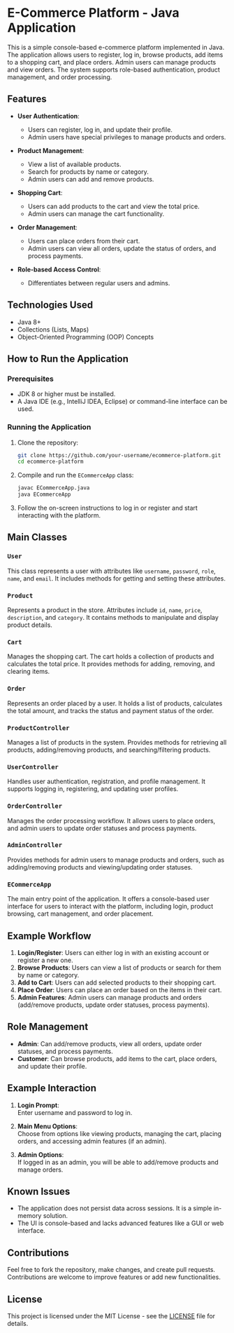 # E-Commerce Platform - Java Application

This is a simple console-based e-commerce platform implemented in Java. The application allows users to register, log in, browse products, add items to a shopping cart, and place orders. Admin users can manage products and view orders. The system supports role-based authentication, product management, and order processing.

## Features

- **User Authentication**: 
  - Users can register, log in, and update their profile.
  - Admin users have special privileges to manage products and orders.

- **Product Management**: 
  - View a list of available products.
  - Search for products by name or category.
  - Admin users can add and remove products.

- **Shopping Cart**:
  - Users can add products to the cart and view the total price.
  - Admin users can manage the cart functionality.

- **Order Management**:
  - Users can place orders from their cart.
  - Admin users can view all orders, update the status of orders, and process payments.

- **Role-based Access Control**: 
  - Differentiates between regular users and admins.

## Technologies Used

- Java 8+
- Collections (Lists, Maps)
- Object-Oriented Programming (OOP) Concepts

## How to Run the Application

### Prerequisites

- JDK 8 or higher must be installed.
- A Java IDE (e.g., IntelliJ IDEA, Eclipse) or command-line interface can be used.

### Running the Application

1. Clone the repository:
    ```bash
    git clone https://github.com/your-username/ecommerce-platform.git
    cd ecommerce-platform
    ```

2. Compile and run the `ECommerceApp` class:
    ```bash
    javac ECommerceApp.java
    java ECommerceApp
    ```

3. Follow the on-screen instructions to log in or register and start interacting with the platform.

## Main Classes

### `User`
This class represents a user with attributes like `username`, `password`, `role`, `name`, and `email`. It includes methods for getting and setting these attributes.

### `Product`
Represents a product in the store. Attributes include `id`, `name`, `price`, `description`, and `category`. It contains methods to manipulate and display product details.

### `Cart`
Manages the shopping cart. The cart holds a collection of products and calculates the total price. It provides methods for adding, removing, and clearing items.

### `Order`
Represents an order placed by a user. It holds a list of products, calculates the total amount, and tracks the status and payment status of the order.

### `ProductController`
Manages a list of products in the system. Provides methods for retrieving all products, adding/removing products, and searching/filtering products.

### `UserController`
Handles user authentication, registration, and profile management. It supports logging in, registering, and updating user profiles.

### `OrderController`
Manages the order processing workflow. It allows users to place orders, and admin users to update order statuses and process payments.

### `AdminController`
Provides methods for admin users to manage products and orders, such as adding/removing products and viewing/updating order statuses.

### `ECommerceApp`
The main entry point of the application. It offers a console-based user interface for users to interact with the platform, including login, product browsing, cart management, and order placement.

## Example Workflow

1. **Login/Register**: Users can either log in with an existing account or register a new one.
2. **Browse Products**: Users can view a list of products or search for them by name or category.
3. **Add to Cart**: Users can add selected products to their shopping cart.
4. **Place Order**: Users can place an order based on the items in their cart.
5. **Admin Features**: Admin users can manage products and orders (add/remove products, update order statuses, process payments).

## Role Management

- **Admin**: Can add/remove products, view all orders, update order statuses, and process payments.
- **Customer**: Can browse products, add items to the cart, place orders, and update their profile.

## Example Interaction

1. **Login Prompt**:  
   Enter username and password to log in.

2. **Main Menu Options**:  
   Choose from options like viewing products, managing the cart, placing orders, and accessing admin features (if an admin).

3. **Admin Options**:  
   If logged in as an admin, you will be able to add/remove products and manage orders.

## Known Issues

- The application does not persist data across sessions. It is a simple in-memory solution.
- The UI is console-based and lacks advanced features like a GUI or web interface.

## Contributions

Feel free to fork the repository, make changes, and create pull requests. Contributions are welcome to improve features or add new functionalities.

## License

This project is licensed under the MIT License - see the [LICENSE](LICENSE) file for details.
